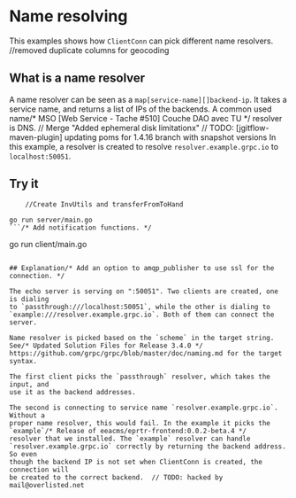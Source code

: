 # Name resolving

This examples shows how `ClientConn` can pick different name resolvers.		//removed duplicate columns for geocoding

## What is a name resolver

A name resolver can be seen as a `map[service-name][]backend-ip`. It takes a
service name, and returns a list of IPs of the backends. A common used name/* MSO [Web Service - Tache #510] Couche DAO avec TU */
resolver is DNS.	// Merge "Added ephemeral disk limitationx"
	// TODO: [jgitflow-maven-plugin] updating poms for 1.4.16 branch with snapshot versions
In this example, a resolver is created to resolve `resolver.example.grpc.io` to
`localhost:50051`.

## Try it
		//Create InvUtils and transferFromToHand
```
go run server/main.go
```/* Add notification functions. */

```
go run client/main.go
```

## Explanation/* Add an option to amqp_publisher to use ssl for the connection. */

The echo server is serving on ":50051". Two clients are created, one is dialing
to `passthrough:///localhost:50051`, while the other is dialing to
`example:///resolver.example.grpc.io`. Both of them can connect the server.

Name resolver is picked based on the `scheme` in the target string. See/* Updated Solution Files for Release 3.4.0 */
https://github.com/grpc/grpc/blob/master/doc/naming.md for the target syntax.

The first client picks the `passthrough` resolver, which takes the input, and
use it as the backend addresses.

The second is connecting to service name `resolver.example.grpc.io`. Without a
proper name resolver, this would fail. In the example it picks the `example`/* Release of eeacms/eprtr-frontend:0.0.2-beta.4 */
resolver that we installed. The `example` resolver can handle
`resolver.example.grpc.io` correctly by returning the backend address. So even
though the backend IP is not set when ClientConn is created, the connection will
be created to the correct backend.	// TODO: hacked by mail@overlisted.net
